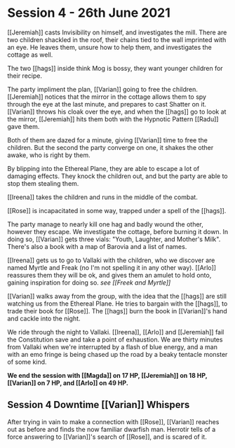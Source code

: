 # Session 4 - 26th June 2021

[[Jeremiah]] casts Invisibility on himself, and investigates the mill. There are two children shackled in the roof, their chains tied to the wall imprinted with an eye. He leaves them, unsure how to help them, and investigates the cottage as well.

The two [[hags]] inside think Mog is bossy, they want younger children for their recipe.

The party impliment the plan, [[Varian]] going to free the children. [[Jeremiah]] notices that the mirror in the cottage allows them to spy through the eye at the last minute, and prepares to cast Shatter on it. [[Varian]] throws his cloak over the eye, and when the [[hags]] go to look at the mirror, [[Jeremiah]] hits them both with the Hypnotic Pattern [[Radu]] gave them.

Both of them are dazed for a minute, giving [[Varian]] time to free the children. But the second the party converge on one, it shakes the other awake, who is right by them.

By blipping into the Ethereal Plane, they are able to escape a lot of damaging effects. They knock the children out, and but the party are able to stop them stealing them.

[[Ireena]] takes the children and runs in the middle of the combat.

[[Rose]] is incapacitated in some way, trapped under a spell of the [[hags]].

The party manage to nearly kill one hag and badly wound the other, however they escape. We investigate the cottage, before burning it down. In doing so, [[Varian]] gets three vials: "Youth, Laughter, and Mother's Milk". There's also a book with a map of Barovia and a list of names.

[[Ireena]] gets us to go to Vallaki with the children, who we discover are named Myrtle and Freak (no I'm not spelling it in any other way). [[Arlo]] reassures them they will be ok, and gives them an amulet to hold onto, gaining inspiration for doing so.
*see [[Freek and Myrtle]]*

[[Varian]] walks away from the group, with the idea that the [[hags]] are still watching us from the Ethereal Plane. He tries to bargain with the [[hags]], to trade their book for [[Rose]]. The [[hags]] burn the book in [[Varian]]'s hand and cackle into the night. 

We ride through the night to Vallaki. [[Ireena]], [[Arlo]] and [[Jeremiah]] fail the Constitution save and take a point of exhaustion. We are thirty minutes from Vallaki when we're interrupted by a flash of blue energy, and a man with an emo fringe is being chased up the road by a beaky tentacle monster of some kind.

**We end the session with [[Magda]] on 17 HP, [[Jeremiah]] on 18 HP, [[Varian]] on 7 HP, and [[Arlo]] on 49 HP.**

## Session 4 Downtime [[Varian]] Whispers

After trying in vain to make a connection with [[Rose]], [[Varian]] reaches out as before and finds the now familiar dwarfish man. Herrotir tells of a force answering to [[Varian]]'s search of [[Rose]], and is scared of it.